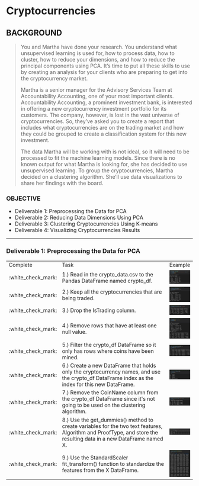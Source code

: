 # Cryptocurrencies

## BACKGROUND

> You and Martha have done your research. You understand what unsupervised learning is used for, how to process data, how to cluster, how to reduce your dimensions, and how to reduce the principal components using PCA. It’s time to put all these skills to use by creating an analysis for your clients who are preparing to get into the cryptocurrency market.
>
> Martha is a senior manager for the Advisory Services Team at Accountability Accounting, one of your most important clients. Accountability Accounting, a prominent investment bank, is interested in offering a new cryptocurrency investment portfolio for its customers. The company, however, is lost in the vast universe of cryptocurrencies. So, they’ve asked you to create a report that includes what cryptocurrencies are on the trading market and how they could be grouped to create a classification system for this new investment.
> 
> The data Martha will be working with is not ideal, so it will need to be processed to fit the machine learning models. Since there is no known output for what Martha is looking for, she has decided to use unsupervised learning. To group the cryptocurrencies, Martha decided on a clustering algorithm. She’ll use data visualizations to share her findings with the board.

### OBJECTIVE

- Deliverable 1: Preprocessing the Data for PCA
- Deliverable 2: Reducing Data Dimensions Using PCA
- Deliverable 3: Clustering Cryptocurrencies Using K-means
- Deliverable 4: Visualizing Cryptocurrencies Results

---

### Deliverable 1: Preprocessing the Data for PCA

<table>
  <tr>
    <td>Complete</td>
    <td>Task</td>
    <td>Example</td>
  </tr>
  <tr>
    <td> :white_check_mark: </td>
    <td> 1.) Read in the crypto_data.csv to the Pandas DataFrame named crypto_df.</td>
    <td><img src="https://github.com/jcaraway-na/Cryptocurrencies-/blob/main/images/delv_1/read_data_from_csv.png" width=100% height=100%></td>
  </tr>
  <tr>
    <td> :white_check_mark: </td>
    <td width="300"> 2.) Keep all the cryptocurrencies that are being traded.</td>
    <td><img src="https://github.com/jcaraway-na/Cryptocurrencies-/blob/main/images/delv_1/is_trading.png" width=100% height=100%></td>
  </tr>
  <tr>
    <td> :white_check_mark: </td>
    <td> 3.) Drop the IsTrading column.</td>
    <td><img src="https://github.com/jcaraway-na/Cryptocurrencies-/blob/main/images/delv_1/drop_is_trading.png" width=100% height=100%></td>
  </tr>
    <tr>
    <td> :white_check_mark: </td>
    <td> 4.) Remove rows that have at least one null value.</td>
    <td><img src="https://github.com/jcaraway-na/Cryptocurrencies-/blob/main/images/delv_1/remove_less_than_one.png" width=100% height=100%></td>
  </tr>
  <tr>
    <td> :white_check_mark: </td>
    <td> 5.) Filter the crypto_df DataFrame so it only has rows where coins have been mined.</td>
    <td><img src="https://github.com/jcaraway-na/Cryptocurrencies-/blob/main/images/delv_1/keep_mined_coins.png" width=100% height=100%></td>
  </tr>
  <tr>
    <td> :white_check_mark: </td>
    <td> 6.) Create a new DataFrame that holds only the cryptocurrency names, and use the crypto_df DataFrame index as the index for this new DataFrame.</td>
    <td><img src="https://github.com/jcaraway-na/Cryptocurrencies-/blob/main/images/delv_1/df_crypto_names.png" width=100% height=100%></td>
  </tr>
  <tr>
    <td> :white_check_mark: </td>
    <td> 7.) Remove the CoinName column from the crypto_df DataFrame since it's not going to be used on the clustering algorithm.</td>
    <td><img src="https://github.com/jcaraway-na/Cryptocurrencies-/blob/main/images/delv_1/drop_coin_name.png" width=100% height=100%></td>
  </tr>
  <tr>
    <td> :white_check_mark: </td>
    <td> 8.) Use the get_dummies() method to create variables for the two text features, Algorithm and ProofType, and store the resulting data in a new DataFrame named X.
    </td>
    <td><img src="https://github.com/jcaraway-na/Cryptocurrencies-/blob/main/images/delv_1/dummies_create_variables.png" width=100% height=100%>        </td>
  </tr>
  <tr>
    <td> :white_check_mark: </td>
    <td> 
      9.) Use the StandardScaler fit_transform() function to standardize the features from the X DataFrame.
    </td>
    <td><img src="https://github.com/jcaraway-na/Cryptocurrencies-/blob/main/images/delv_1/standardize_scaler.png" width=100% height=100%></td>
  </tr>
</table>
